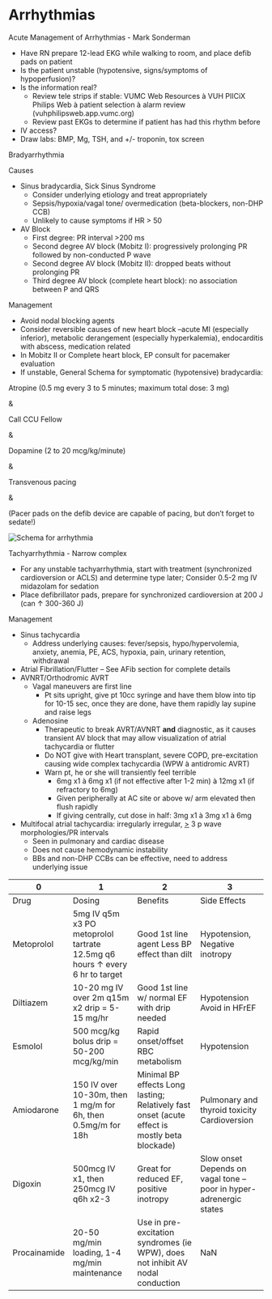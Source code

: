 # Arrhythmias

Acute Management of Arrhythmias - Mark Sonderman

-   Have RN prepare 12-lead EKG while walking to room, and place defib
    pads on patient
-   Is the patient unstable (hypotensive, signs/symptoms of
    hypoperfusion)?
-   Is the information real?
    -   Review tele strips if stable: VUMC Web Resources
        à
        VUH PIICiX Philips Web
        à
        patient selection
        à
        alarm review (vuhphilipsweb.app.vumc.org)
    -   Review past EKGs to determine if patient has had this rhythm
        before
-   IV access?
-   Draw labs: BMP, Mg, TSH, and +/- troponin, tox screen

Bradyarrhythmia

Causes

-   Sinus bradycardia, Sick Sinus Syndrome
    -   Consider underlying etiology and treat appropriately
    -   Sepsis/hypoxia/vagal tone/ overmedication (beta-blockers,
        non-DHP CCB)
    -   Unlikely to cause symptoms if HR > 50
-   AV Block
    -   First degree: PR interval >200 ms
    -   Second degree AV block (Mobitz I): progressively prolonging PR
        followed by non-conducted P wave
    -   Second degree AV block (Mobitz II): dropped beats without
        prolonging PR
    -   Third degree AV block (complete heart block): no association
        between P and QRS

Management

-   Avoid nodal blocking agents
-   Consider reversible causes of new heart block –acute MI (especially
    inferior), metabolic derangement (especially hyperkalemia),
    endocarditis with abscess, medication related
-   In Mobitz II or Complete heart block, EP consult for pacemaker
    evaluation
-   If unstable, General Schema for symptomatic (hypotensive)
    bradycardia:

Atropine (0.5 mg every 3 to 5 minutes; maximum total dose: 3 mg)

&

Call CCU Fellow

&

Dopamine (2 to 20 mcg/kg/minute)

&

Transvenous pacing

&

(Pacer pads on the defib device are capable of pacing, but don’t forget
to sedate!)

<img src="/sites/default/files/inline-images/Picture1_0.png" data-entity-type="file" data-entity-uuid="db6ac1cb-957c-4a62-af80-d52a390a2084" alt="Schema for arrhythmia" />

Tachyarrhythmia - Narrow complex

-   For any unstable tachyarrhythmia, start with treatment (synchronized
    cardioversion or ACLS) and determine type later; Consider 0.5-2 mg
    IV midazolam for sedation
-   Place defibrillator pads, prepare for synchronized cardioversion at
    200 J (can
    ↑
    300-360 J)

Management

-   Sinus tachycardia
    -   Address underlying causes: fever/sepsis, hypo/hypervolemia,
        anxiety, anemia, PE, ACS, hypoxia, pain, urinary retention,
        withdrawal
-   Atrial Fibrillation/Flutter – See AFib section for complete
    details
-   AVNRT/Orthodromic AVRT
    -   Vagal maneuvers are first line
        -   Pt sits upright, give pt 10cc syringe and have them blow
            into tip for 10-15 sec, once they are done, have them
            rapidly lay supine and raise legs
    -   Adenosine
        -   Therapeutic to break AVRT/AVNRT **and** diagnostic, as it
            causes transient AV block that may allow visualization of
            atrial tachycardia or flutter
        -   Do NOT give with Heart transplant, severe COPD,
            pre-excitation causing wide complex tachycardia (WPW
            à
            antidromic AVRT)
        -   Warn pt, he or she will transiently feel terrible
            -   6mg x1
                à
                6mg x1 (if not effective after 1-2 min)
                à
                12mg x1 (if refractory to 6mg)
            -   Given peripherally at AC site or above w/ arm elevated
                then flush rapidly
            -   If giving centrally, cut dose in half: 3mg x1
                à
                3mg x1
                à
                6mg
-   Multifocal atrial tachycardia: irregularly irregular, <u>\></u> 3 p
    wave morphologies/PR intervals
    -   Seen in pulmonary and cardiac disease
    -   Does not cause hemodynamic instability
    -   BBs and non-DHP CCBs can be effective, need to address
        underlying issue

| 0            | 1                                                                           | 2                                                                                             | 3                                                                   |
|--------------|-----------------------------------------------------------------------------|-----------------------------------------------------------------------------------------------|---------------------------------------------------------------------|
| Drug         | Dosing                                                                      | Benefits                                                                                      | Side Effects                                                        |
| Metoprolol   | 5mg IV q5m x3 PO metoprolol tartrate 12.5mg q6 hours ↑ every 6 hr to target | Good 1st line agent Less BP effect than dilt                                                  | Hypotension, Negative inotropy                                      |
| Diltiazem    | 10-20 mg IV over 2m q15m x2 drip = 5-15 mg/hr                               | Good 1st line w/ normal EF with drip needed                                                   | Hypotension Avoid in HFrEF                                          |
| Esmolol      | 500 mcg/kg bolus drip = 50-200 mcg/kg/min                                   | Rapid onset/offset RBC metabolism                                                             | Hypotension                                                         |
| Amiodarone   | 150 IV over 10-30m, then 1 mg/m for 6h, then 0.5mg/m for 18h                | Minimal BP effects Long lasting; Relatively fast onset (acute effect is mostly beta blockade) | Pulmonary and thyroid toxicity Cardioversion                        |
| Digoxin      | 500mcg IV x1, then 250mcg IV q6h x2-3                                       | Great for reduced EF, positive inotropy                                                       | Slow onset Depends on vagal tone – poor in hyper- adrenergic states |
| Procainamide | 20-50 mg/min loading, 1-4 mg/min maintenance                                | Use in pre-excitation syndromes (ie WPW), does not inhibit AV nodal conduction                | NaN                                                                 |
